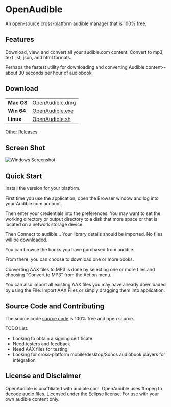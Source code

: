 # OpenAudible
An [open-source](https://github.com/openaudible/openaudible) cross-platform audible manager that is 100% free.

## Features
Download, view, and convert all your audible.com content. Convert to mp3, text list, json, and html formats.

Perhaps the fastest utility for downloading and converting Audible content-- about 30 seconds per hour of audiobook.

## Download

|         |           |
|:----------|:------------------|
| **Mac OS**   | [OpenAudible.dmg](https://github.com/openaudible/openaudible/releases/download/v1.0/OpenAudible_macos_1_0.dmg) |
| **Win 64**   | [OpenAudible.exe](https://github.com/openaudible/openaudible/releases/download/v1.0/OpenAudible_windows-x64_1_0.exe) |
| **Linux**    | [OpenAudible.sh](https://github.com/openaudible/openaudible/releases/download/v1.0/OpenAudible_unix_1_0.sh) |


[Other Releases](https://github.com/openaudible/openaudible/releases/latest)


## Screen Shot
![Windows Screenshot](https://openaudible.github.io/images/open_audible_win.png)

## Quick Start
Install the version for your platform.

First time you use the application, open the Browser window and log into your Audible.com account.

Then enter your credentials into the preferences.
You may want to set the working directory or output directory to a disk that more space or that is located on a network storage device.

Then Connect to audible... Your library details should be imported. No files will be downloaded.

You can browse the books you have purchased from audible.

From there, you can choose to download one or more books.

Converting AAX files to MP3 is done by selecting one or more files and choosing "Convert to MP3" from the Action menu.

You can also import all existing AAX files you may have already downloaded by using the File: Import AAX Files or simply dragging them into application.

## Source Code and Contributing
The source code [source code](https://github.com/openaudible/openaudible) is 100% free and open source.

TODO List:
 - Looking to obtain a signing certificate.
 - Need testers and feedback
 - Need AAX files for testing
 - Looking for cross-platform mobile/desktop/Sonos audiobook players for integration

## License and Disclaimer
OpenAudible is unaffiliated with audible.com.
OpenAudible uses ffmpeg to decode audio files.
Licensed under the Eclipse license.
For use with your own audible content only.
